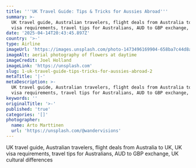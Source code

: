```yaml
---
title: '''UK Travel Guide: Tips & Tricks for Aussies Abroad'''
summary: >-
  UK travel guide, Australian travelers, flight deals from Australia to UK, UK
  visa requirements, travel tips for Australians, AUD to GBP exchange, UK c...
date: '2025-04-14T20:43:45.897Z'
country: '>-'
type: Airline
imageUrl: 'https://images.unsplash.com/photo-1473496169904-658ba7c44d8a'
imageAlt: aerial photography of flowers at daytime
imageCredit: Joel Holland
imageLink: 'https://unsplash.com'
slug: 1-uk-travel-guide-tips-tricks-for-aussies-abroad-2
metaTitle: '|-'
metaDescription: >-
  UK travel guide, Australian travelers, flight deals from Australia to UK, UK
  visa requirements, travel tips for Australians, AUD to GBP exchange, UK c...
keywords: ''
originalTitle: '>-'
published: 'true'
categories: '[]'
photographer:
  name: Arto Marttinen
  url: 'https://unsplash.com/@wandervisions'
---
```







UK travel guide, Australian travelers, flight deals from Australia to UK, UK visa requirements, travel tips for Australians, AUD to GBP exchange, UK cultural differences
